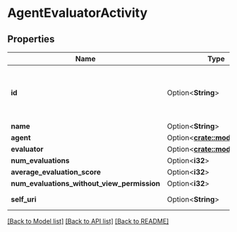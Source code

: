 # AgentEvaluatorActivity

## Properties

Name | Type | Description | Notes
------------ | ------------- | ------------- | -------------
**id** | Option<**String**> | The globally unique identifier for the object. | [optional][readonly]
**name** | Option<**String**> |  | [optional]
**agent** | Option<[**crate::models::User**](User.md)> |  | [optional]
**evaluator** | Option<[**crate::models::User**](User.md)> |  | [optional]
**num_evaluations** | Option<**i32**> |  | [optional]
**average_evaluation_score** | Option<**i32**> |  | [optional]
**num_evaluations_without_view_permission** | Option<**i32**> |  | [optional]
**self_uri** | Option<**String**> | The URI for this object | [optional][readonly]

[[Back to Model list]](../README.md#documentation-for-models) [[Back to API list]](../README.md#documentation-for-api-endpoints) [[Back to README]](../README.md)


